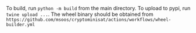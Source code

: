 To build, run `python -m build` from the main directory. To upload to pypi, run `twine upload ...`. The wheel binary should be obtained from `https://github.com/msoos/cryptominisat/actions/workflows/wheel-builder.yml`
